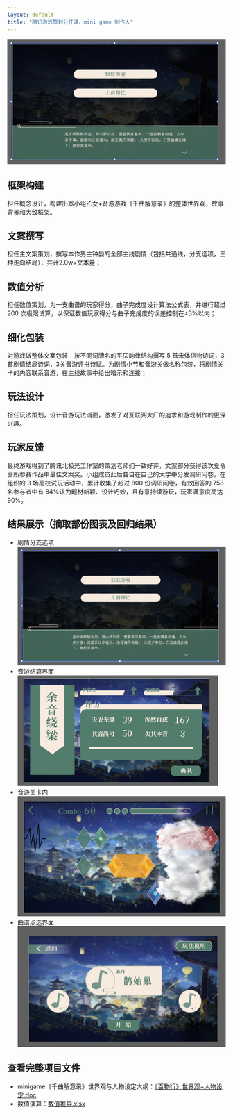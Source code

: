 ```yaml
---
layout: default
title: "腾讯游戏策划公开课，mini game 制作人"
---
```

![logo](image/分支选项.png)


## 框架构建
担任概念设计，构建出本小组乙女+音游游戏《千曲解意录》的整体世界观，故事背景和大致框架。

## 文案撰写
担任主文案策划，撰写本作男主钟晏的全部主线剧情（包括共通线，分支选项，三种走向结局），共计2.0w+文本量；

## 数值分析
担任数值策划，为一支曲谱的玩家得分，曲子完成度设计算法公式表，并进行超过 200 次极限试算，以保证数值玩家得分与曲子完成度的误差控制在±3%以内；

## 细化包装
对游戏做整体文案包装：按不同词牌名的平仄韵律结构撰写 5 首宋体信物诗词，3 首剧情结局诗词，3关音游评书诗赋。为剧情小节和音游关做名称包装，将剧情关卡的内容联系音游，在主线故事中给出暗示和连接；

## 玩法设计
担任玩法策划，设计音游玩法谱面，激发了对互联网大厂的追求和游戏制作的更深兴趣。

## 玩家反馈
最终游戏得到了腾讯北极光工作室的策划老师们一致好评，文案部分获得该次夏令营所参赛作品中最佳文案奖。小组成员此后各自在自己的大学中分发调研问卷，在组织的 3 场高校试玩活动中，累计收集了超过 800
份调研问卷，有效回答的 758 名参与者中有 84%认为题材新颖、设计巧妙，且有意持续游玩，玩家满意度高达90%。


## 结果展示（摘取部份图表及回归结果）
- 剧情分支选项
![分支选项](image/分支选项.png)
- 音游结算界面
![结算界面](image/结算界面.png)
- 音游关卡内
![音游关卡内](image/音游关卡内.png)
- 曲谱点选界面
![音游点选界面](image/音游点选界面.png)

## 查看完整项目文件
- minigame《千曲解意录》世界观与人物设定大纲：[《百物行》世界观+人物设定.doc](pdf/《百物行》世界观+人物设定.doc)
- 数值演算：[数值推导.xlsx](pdf/推导.xlsx)
